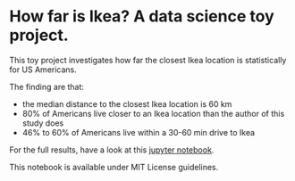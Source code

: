 # How far is Ikea? A data science toy project.

This toy project investigates how far the closest Ikea location is
statistically for US Americans.

The finding are that:

* the median distance to the closest Ikea location is 60 km
* 80% of Americans live closer to an Ikea location than the author of
  this study does
* 46% to 60% of Americans live within a 30-60 min drive to Ikea

For the full results, have a look at this [jupyter
notebook](https://github.com/mommermi/Ikea-distance/Ikea-distance.ipynb).

This notebook is available under MIT License guidelines.